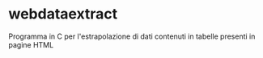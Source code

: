 # webdataextract
Programma in C per l'estrapolazione di dati contenuti in tabelle presenti in pagine HTML
